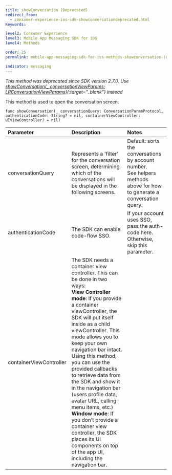 ```yaml
---
title: showConversation (Deprecated)
redirect_from:
  - consumer-experience-ios-sdk-showconversationdeprecated.html
Keywords:

level2: Consumer Experience
level3: Mobile App Messaging SDK for iOS
level4: Methods

order: 25
permalink: mobile-app-messaging-sdk-for-ios-methods-showconversation-(deprecated).html

indicator: messaging
---
```

*This method was deprecated since SDK version 2.7.0. Use [showConversation(_ conversationViewParams: LPConversationViewParams)](consumer-experience-ios-sdk-showconversation.html){:target="_blank"} instead*

This method is used to open the conversation screen.

`func showConversation(_ conversationQuery: ConversationParamProtocol, authenticationCode: String? = nil, containerViewController: UIViewController? = nil)`

| Parameter | Description | Notes |
| :--- | :--- | :--- |
| conversationQuery | Represents a 'filter’ for the conversation screen, determining which of the conversations will be displayed in the following screens. | Default: sorts the conversations by account number. <br> See helpers methods above for how to generate a conversation query. |
| authenticationCode | The SDK can enable code-flow SSO. | If your account uses SSO, pass the auth-code here. Otherwise, skip this parameter. |
| containerViewController | The SDK needs a container view controller. This can be done in two ways: <br> **View Controller mode**: If you provide a container viewController, the SDK will put itself inside as a child viewController. This mode allows you to keep your own navigation bar intact. Using this method, you can use the provided callbacks to retrieve data from the SDK and show it in the navigation bar (users profile data, avatar URL, calling menu items, etc.) <br> **Window mode**: If you don’t provide a container view controller, the SDK places its UI components on top of the app UI, including the navigation bar.  | |  
